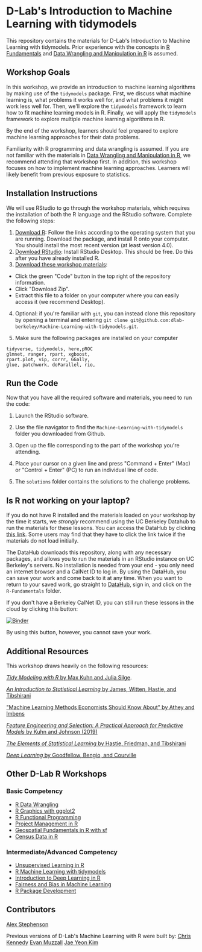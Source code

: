 # D-Lab's Introduction to Machine Learning with tidymodels 

This repository contains the materials for D-Lab's Introduction to Machine Learning with tidymodels. Prior experience with the concepts in [R Fundamentals](https://github.com/dlab-berkeley/R-Fundamentals) and [Data Wrangling and Manipulation in R](https://github.com/dlab-berkeley/R-Data-Wrangling) is assumed. 

## Workshop Goals 

In this workshop, we provide an introduction to machine learning algorithms by making use of the `tidymodels` package. First, we discuss what machine learning is, what problems it works well for, and what problems it might work less well for. Then, we'll explore the `tidymodels` framework to learn how to fit machine learning models in R. Finally, we will apply the `tidymodels` framework to explore multiple machine learning algorithms in R. 

By the end of the workshop, learners should feel prepared to explore machine learning approaches for their data problems. 

Familiarity with R programming and data wrangling is assumed. If you are not familiar with the materials in [Data Wrangling and Manipulation in R](https://github.com/dlab-berkeley/R-Data-Wrangling), we recommend attending that workshop first. In addition, this workshop focuses on how to implement machine learning approaches. Learners will likely benefit from previous exposure to statistics. 

## Installation Instructions

We will use RStudio to go through the workshop materials, which requires the installation of both the R language and the RStudio software. Complete the following steps:

1. [Download R](https://cloud.r-project.org/): Follow the links according to the operating system that you are running. Download the package, and install R onto your computer. You should install the most recent version (at least version 4.0).
2. [Download RStudio](https://rstudio.com/products/rstudio/download/#download): Install RStudio Desktop. This should be free. Do this after you have already installed R.
3. [Download these workshop materials](https://github.com/dlab-berkeley/R-Fundamentals): 

* Click the green "Code" button in the top right of the repository information.
* Click "Download Zip".
* Extract this file to a folder on your computer where you can easily access it (we recommend Desktop).

4. Optional: if you're familiar with `git`, you can instead clone this repository by opening a terminal and entering `git clone git@github.com:dlab-berkeley/Machine-Learning-with-tidymodels.git`.

5. Make sure the following packages are installed on your computer 

```
tidyverse, tidymodels, here,pROC
glmnet, ranger, rpart, xgboost,
rpart.plot, vip, corrr, GGally,
glue, patchwork, doParallel, rio,
```

## Run the Code

Now that you have all the required software and materials, you need to run the code:

1. Launch the RStudio software.

2. Use the file navigator to find the `Machine-Learning-with-tidymodels` folder you downloaded from Github.

3. Open up the file corresponding to the part of the workshop you're attending.

4. Place your cursor on a given line and press "Command + Enter" (Mac) or "Control + Enter" (PC) to run an individual line of code. 

5. The `solutions` folder contains the solutions to the challenge problems.

## Is R not working on your laptop?

If you do not have R installed and the materials loaded on your workshop by the time it starts, we *strongly* recommend using the UC Berkeley Datahub to run the materials for these lessons. You can access the DataHub by clicking [this link](https://datahub.berkeley.edu/hub/user-redirect/git-pull?repo=https%3A%2F%2Fgithub.com%2Fdlab-berkeley%2FMachine-Learning-with-tidymodels&urlpath=rstudio%2F&branch=main). Some users may find that they have to click the link twice if the materials do not load initially. 

The DataHub downloads this repository, along with any necessary packages, and allows you to run the materials in an RStudio instance on UC Berkeley's servers. No installation is needed from your end - you only need an internet browser and a CalNet ID to log in. By using the DataHub, you can save your work and come back to it at any time. When you want to return to your saved work, go straight to [DataHub](https://datahub.berkeley.edu), sign in, and click on the `R-Fundamentals` folder.

If you don't have a Berkeley CalNet ID, you can still run these lessons in the cloud by clicking this button:

[![Binder](http://mybinder.org/badge.svg)](https://mybinder.org/v2/gh/dlab-berkeley/Machine-Learning-with-tidymodels/HEAD)

By using this button, however, you cannot save your work.

## Additional Resources 

This workshop draws heavily on the following resources: 

[*Tidy Modeling with R* by Max Kuhn and Julia Silge](https://www.tmwr.org/).

[*An Introduction to Statistical Learning* by James, Witten, Hastie, and Tibshirani](https://www.statlearning.com/)

["Machine Learning Methods Economists Should Know About" by Athey and Imbens](https://arxiv.org/abs/1903.10075)

[*Feature Engineering and Selection: A Practical Approach for Predictive Models* by Kuhn and Johnson (2019)](http://www.feat.engineering/data-splitting.html)

[*The Elements of Statistical Learning* by Hastie, Friedman, and Tibshirani](https://link.springer.com/book/10.1007/978-0-387-21606-5)

[*Deep Learning* by Goodfellow, Bengio, and Courville](https://www.deeplearningbook.org/)

## Other D-Lab R Workshops

### Basic Competency 

- [R Data Wrangling](https://github.com/dlab-berkeley/R-Data-Wrangling)
- [R Graphics with ggplot2](https://github.com/dlab-berkeley/R-graphics)
- [R Functional Programming](https://github.com/dlab-berkeley/R-functional-programming)
- [Project Management in R](https://github.com/dlab-berkeley/efficient-reproducible-project-management-in-R)
- [Geospatial Fundamentals in R with sf](https://github.com/dlab-berkeley/Geospatial-Fundamentals-in-R-with-sf)
- [Census Data in R](https://github.com/dlab-berkeley/Census-Data-in-R)

### Intermediate/Advanced Competency

- [Unsupervised Learning in R](https://github.com/dlab-berkeley/Unsupervised-Learning-in-R)
- [R Machine Learning with tidymodels](https://github.com/dlab-berkeley/Machine-Learning-with-tidymodels)
- [Introduction to Deep Learning in R](https://github.com/dlab-berkeley/Deep-Learning-in-R)
- [Fairness and Bias in Machine Learning](https://github.com/dlab-berkeley/fairML)
- [R Package Development](https://github.com/dlab-berkeley/R-package-development)

## Contributors 

[Alex Stephenson](https://github.com/asteves/)

Previous versions of D-Lab's Machine Learning with R were built by: 
[Chris Kennedy](https://ck37.com/)
[Evan Muzzall](https://github.com/EastBayEv)
[Jae Yeon Kim](https://jaeyk.github.io/)